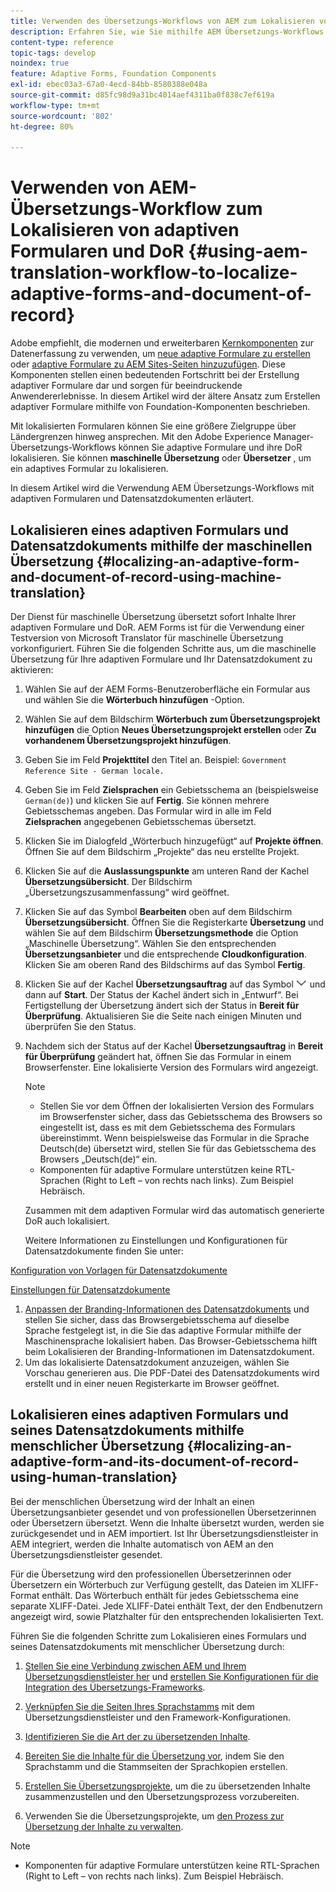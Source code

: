```yaml
---
title: Verwenden des Übersetzungs-Workflows von AEM zum Lokalisieren von adaptiven Formularen und Datensatzdokumenten
description: Erfahren Sie, wie Sie mithilfe AEM Übersetzungs-Workflows adaptive Formulare und Datensatzdokumente lokalisieren können.
content-type: reference
topic-tags: develop
noindex: true
feature: Adaptive Forms, Foundation Components
exl-id: ebec03a3-67a0-4ecd-84bb-8580388e048a
source-git-commit: d85fc98d9a31bc4014aef4311ba0f838c7ef619a
workflow-type: tm+mt
source-wordcount: '802'
ht-degree: 80%

---
```


# Verwenden von AEM-Übersetzungs-Workflow zum Lokalisieren von adaptiven Formularen und DoR {#using-aem-translation-workflow-to-localize-adaptive-forms-and-document-of-record}

<span class="preview"> Adobe empfiehlt, die modernen und erweiterbaren [Kernkomponenten](https://experienceleague.adobe.com/docs/experience-manager-core-components/using/adaptive-forms/introduction.html?lang=de) zur Datenerfassung zu verwenden, um [neue adaptive Formulare zu erstellen](/help/forms/using/create-an-adaptive-form-core-components.md) oder [adaptive Formulare zu AEM Sites-Seiten hinzuzufügen](/help/forms/using/create-or-add-an-adaptive-form-to-aem-sites-page.md). Diese Komponenten stellen einen bedeutenden Fortschritt bei der Erstellung adaptiver Formulare dar und sorgen für beeindruckende Anwendererlebnisse. In diesem Artikel wird der ältere Ansatz zum Erstellen adaptiver Formulare mithilfe von Foundation-Komponenten beschrieben. </span>

Mit lokalisierten Formularen können Sie eine größere Zielgruppe über Ländergrenzen hinweg ansprechen. Mit den Adobe Experience Manager-Übersetzungs-Workflows können Sie adaptive Formulare und ihre DoR lokalisieren. Sie können **maschinelle Übersetzung** oder **Übersetzer** , um ein adaptives Formular zu lokalisieren.

In diesem Artikel wird die Verwendung AEM Übersetzungs-Workflows mit adaptiven Formularen und Datensatzdokumenten erläutert.

## Lokalisieren eines adaptiven Formulars und Datensatzdokuments mithilfe der maschinellen Übersetzung {#localizing-an-adaptive-form-and-document-of-record-using-machine-translation}

Der Dienst für maschinelle Übersetzung übersetzt sofort Inhalte Ihrer adaptiven Formulare und DoR. AEM Forms ist für die Verwendung einer Testversion von Microsoft Translator für maschinelle Übersetzung vorkonfiguriert. Führen Sie die folgenden Schritte aus, um die maschinelle Übersetzung für Ihre adaptiven Formulare und Ihr Datensatzdokument zu aktivieren:

1. Wählen Sie auf der AEM Forms-Benutzeroberfläche ein Formular aus und wählen Sie die **Wörterbuch hinzufügen** -Option.
1. Wählen Sie auf dem Bildschirm **Wörterbuch zum Übersetzungsprojekt hinzufügen** die Option **Neues Übersetzungsprojekt erstellen** oder **Zu vorhandenem Übersetzungsprojekt hinzufügen**.
1. Geben Sie im Feld **Projekttitel** den Titel an. Beispiel: `Government Reference Site - German locale.`
1. Geben Sie im Feld **Zielsprachen** ein Gebietsschema an (beispielsweise `German(de)`) und klicken Sie auf **Fertig**. Sie können mehrere Gebietsschemas angeben. Das Formular wird in alle im Feld **Zielsprachen** angegebenen Gebietsschemas übersetzt.
1. Klicken Sie im Dialogfeld „Wörterbuch hinzugefügt“ auf **Projekte öffnen**. Öffnen Sie auf dem Bildschirm „Projekte“ das neu erstellte Projekt.
1. Klicken Sie auf die **Auslassungspunkte** am unteren Rand der Kachel **Übersetzungsübersicht**. Der Bildschirm „Übersetzungszusammenfassung“ wird geöffnet.
1. Klicken Sie auf das Symbol **Bearbeiten** oben auf dem Bildschirm **Übersetzungsübersicht**. Öffnen Sie die Registerkarte **Übersetzung** und wählen Sie auf dem Bildschirm **Übersetzungsmethode** die Option „Maschinelle Übersetzung“. Wählen Sie den entsprechenden **Übersetzungsanbieter** und die entsprechende **Cloudkonfiguration**. Klicken Sie am oberen Rand des Bildschirms auf das Symbol **Fertig**.
1. Klicken Sie auf der Kachel **Übersetzungsauftrag** auf das Symbol ![aem62forms_downarrow](assets/aem62forms_downarrow.png) und dann auf **Start**. Der Status der Kachel ändert sich in „Entwurf“. Bei Fertigstellung der Übersetzung ändert sich der Status in **Bereit für Überprüfung**. Aktualisieren Sie die Seite nach einigen Minuten und überprüfen Sie den Status.
1. Nachdem sich der Status auf der Kachel **Übersetzungsauftrag** in **Bereit für Überprüfung** geändert hat, öffnen Sie das Formular in einem Browserfenster. Eine lokalisierte Version des Formulars wird angezeigt.

   >[!NOTE]
   >
   >* Stellen Sie vor dem Öffnen der lokalisierten Version des Formulars im Browserfenster sicher, dass das Gebietsschema des Browsers so eingestellt ist, dass es mit dem Gebietsschema des Formulars übereinstimmt. Wenn beispielsweise das Formular in die Sprache Deutsch(de) übersetzt wird, stellen Sie für das Gebietsschema des Browsers „Deutsch(de)“ ein.
   >* Komponenten für adaptive Formulare unterstützen keine RTL-Sprachen (Right to Left – von rechts nach links). Zum Beispiel Hebräisch.

   Zusammen mit dem adaptiven Formular wird das automatisch generierte DoR auch lokalisiert.

   Weitere Informationen zu Einstellungen und Konfigurationen für Datensatzdokumente finden Sie unter:

[Konfiguration von Vorlagen für Datensatzdokumente](/help/forms/using/generate-document-of-record-for-non-xfa-based-adaptive-forms.md#p-document-of-record-template-configuration-p)

[Einstellungen für Datensatzdokumente](/help/forms/using/generate-document-of-record-for-non-xfa-based-adaptive-forms.md#p-document-of-record-settings-p)

1. [Anpassen der Branding-Informationen des Datensatzdokuments](/help/forms/using/generate-document-of-record-for-non-xfa-based-adaptive-forms.md) und stellen Sie sicher, dass das Browsergebietsschema auf dieselbe Sprache festgelegt ist, in die Sie das adaptive Formular mithilfe der Maschinensprache lokalisiert haben. Das Browser-Gebietsschema hilft beim Lokalisieren der Branding-Informationen im Datensatzdokument.
1. Um das lokalisierte Datensatzdokument anzuzeigen, wählen Sie Vorschau generieren aus. Die PDF-Datei des Datensatzdokuments wird erstellt und in einer neuen Registerkarte im Browser geöffnet.

## Lokalisieren eines adaptiven Formulars und seines Datensatzdokuments mithilfe menschlicher Übersetzung {#localizing-an-adaptive-form-and-its-document-of-record-using-human-translation}

Bei der menschlichen Übersetzung wird der Inhalt an einen Übersetzungsanbieter gesendet und von professionellen Übersetzerinnen oder Übersetzern übersetzt. Wenn die Inhalte übersetzt wurden, werden sie zurückgesendet und in AEM importiert. Ist Ihr Übersetzungsdienstleister in AEM integriert, werden die Inhalte automatisch von AEM an den Übersetzungsdienstleister gesendet.

Für die Übersetzung wird den professionellen Übersetzerinnen oder Übersetzern ein Wörterbuch zur Verfügung gestellt, das Dateien im XLIFF-Format enthält. Das Wörterbuch enthält für jedes Gebietsschema eine separate XLIFF-Datei. Jede XLIFF-Datei enthält Text, der den Endbenutzern angezeigt wird, sowie Platzhalter für den entsprechenden lokalisierten Text.

Führen Sie die folgenden Schritte zum Lokalisieren eines Formulars und seines Datensatzdokuments mit menschlicher Übersetzung durch:

1. [Stellen Sie eine Verbindung zwischen AEM und Ihrem Übersetzungsdienstleister her](/help/sites-administering/tc-tic.md) und [erstellen Sie Konfigurationen für die Integration des Übersetzungs-Frameworks](/help/sites-administering/tc-tic.md).

1. [Verknüpfen Sie die Seiten Ihres Sprachstamms](/help/sites-administering/tc-tic.md) mit dem Übersetzungsdienstleister und den Framework-Konfigurationen.

1. [Identifizieren Sie die Art der zu übersetzenden Inhalte](/help/sites-administering/tc-rules.md).

1. [Bereiten Sie die Inhalte für die Übersetzung vor](/help/sites-administering/tc-prep.md), indem Sie den Sprachstamm und die Stammseiten der Sprachkopien erstellen.

1. [Erstellen Sie Übersetzungsprojekte](/help/sites-administering/tc-manage.md), um die zu übersetzenden Inhalte zusammenzustellen und den Übersetzungsprozess vorzubereiten.

1. Verwenden Sie die Übersetzungsprojekte, um [den Prozess zur Übersetzung der Inhalte zu verwalten](/help/sites-administering/tc-manage.md).

>[!NOTE]
>
>* Komponenten für adaptive Formulare unterstützen keine RTL-Sprachen (Right to Left – von rechts nach links). Zum Beispiel Hebräisch.
>
